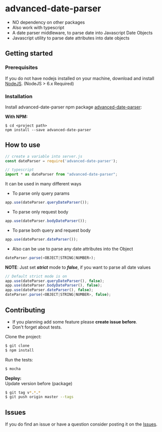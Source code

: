 advanced-date-parser
=====================
* NO dependency on other packages
* Also work with typescript
* A date parser middleware, to parse date into Javascript Date Objects
* Javascript utility to parse date attributes into date objects


## Getting started ##

### Prerequisites
If you do not have nodejs installed on your machine, download and install [NodeJS](http://nodejs.org/). (NodeJS > 6.x Required)<br/>


### Installation
Install advanced-date-parser npm package [advanced-date-parser](https://www.npmjs.org/package/advanced-date-parser)</a>:<br/>

**With NPM:**

```
$ cd <project path>
npm install --save advanced-date-parser
```


##  How to use

```javascript
// create a variable into server.js
const dateParser = require('advanced-date-parser');
```

```javascript
// typescript
import * as dateParser from "advanced-date-parser";
```
It can be used in many different ways
* To parse only query params
```javascript
app.use(dateParser.queryDateParser());
```

* To parse only request body
```javascript
app.use(dateParser.bodyDateParser());
```

* To parse both query and request body
```javascript
app.use(dateParser.dateParser());
```

* Also can be use to parse any date attributes into the Object
```javascript
dateParser.parse(<OBJECT|STRING|NUMBER>);
```

**NOTE**: Just set _**strict**_ mode to _**false**_, if you want to parse all date values
```javascript
// Default strict mode is on
app.use(dateParser.queryDateParser(), false);
app.use(dateParser.bodyDateParser(), false);
app.use(dateParser.dateParser(), false);
dateParser.parse(<OBJECT|STRING|NUMBER>, false);
```

## Contributing
* If you planning add some feature please **create issue before**.
* Don't forget about tests.

Clone the project: <br/>
```bash
$ git clone
$ npm install
```
Run the tests:
```bash
$ mocha
```
**Deploy:**<br/>
Update version before (package)
```bash
$ git tag v*.*.*
$ git push origin master --tags
```

## Issues
If you do find an issue or have a question consider posting it on the [Issues](https://github.com/phaldiya/advanced-date-parser/issues).
